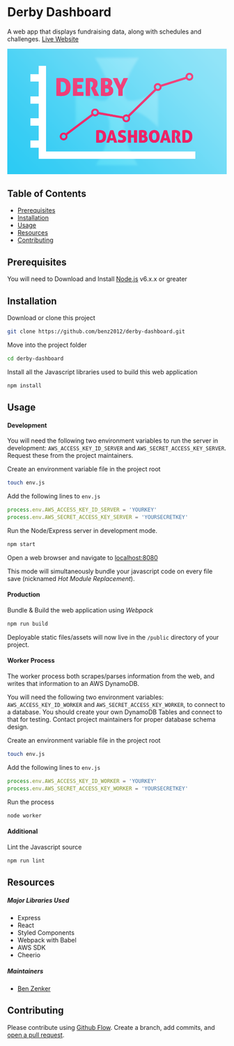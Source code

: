 # Derby Dashboard

A web app that displays fundraising data, along with schedules and challenges.
[Live Website](https://derby-dashboard.herokuapp.com)

![cover image of derby dashboard](public/og_image_v001.png)

## Table of Contents

- [Prerequisites](#prerequisites)
- [Installation](#installation)
- [Usage](#usage)
- [Resources](#resources)
- [Contributing](#contributing)

## Prerequisites

You will need to Download and Install [Node.js](https://nodejs.org/en/download/) v6.x.x or greater

## Installation

Download or clone this project
```bash
git clone https://github.com/benz2012/derby-dashboard.git
```

Move into the project folder
```bash
cd derby-dashboard
```

Install all the Javascript libraries used to build this web application
```bash
npm install
```

## Usage

#### Development

You will need the following two environment variables to run the server in development: `AWS_ACCESS_KEY_ID_SERVER` and `AWS_SECRET_ACCESS_KEY_SERVER`. Request these from the project maintainers.

Create an environment variable file in the project root
```bash
touch env.js
```

Add the following lines to `env.js`
```javascript
process.env.AWS_ACCESS_KEY_ID_SERVER = 'YOURKEY'
process.env.AWS_SECRET_ACCESS_KEY_SERVER = 'YOURSECRETKEY'

```

Run the Node/Express server in development mode.
```bash
npm start
```

Open a web browser and navigate to [localhost:8080](http://localhost:8080)

This mode will simultaneously bundle your javascript code on every file save (nicknamed *Hot Module Replacement*).

#### Production

Bundle & Build the web application using *Webpack*
```bash
npm run build
```

Deployable static files/assets will now live in the `/public` directory of your project.

#### Worker Process

The worker process both scrapes/parses information from the web, and writes that information to an AWS DynamoDB.

You will need the following two environment variables: `AWS_ACCESS_KEY_ID_WORKER` and `AWS_SECRET_ACCESS_KEY_WORKER`, to connect to a database. You should create your own DynamoDB Tables and connect to that for testing. Contact project maintainers for proper database schema design.

Create an environment variable file in the project root
```bash
touch env.js
```

Add the following lines to `env.js`
```javascript
process.env.AWS_ACCESS_KEY_ID_WORKER = 'YOURKEY'
process.env.AWS_SECRET_ACCESS_KEY_WORKER = 'YOURSECRETKEY'

```

Run the process
```bash
node worker
```

#### Additional

Lint the Javascript source
```bash
npm run lint
```

## Resources

##### Major Libraries Used
- Express
- React
- Styled Components
- Webpack with Babel
- AWS SDK
- Cheerio

##### Maintainers
- [Ben Zenker](https://github.com/benz2012)

## Contributing

Please contribute using [Github Flow](https://guides.github.com/introduction/flow/). Create a branch, add commits, and [open a pull request](https://github.com/benz2012/derby-dashboard/compare).
